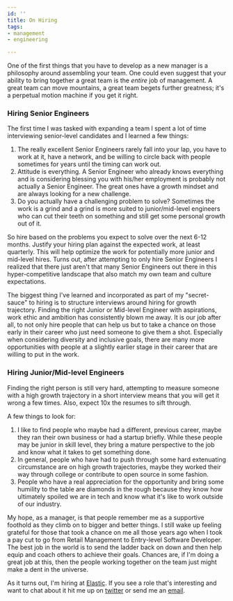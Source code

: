 ```yaml
---
id: ''
title: On Hiring
tags:
- management
- engineering

---
```

One of the first things that you have to develop as a new manager is a philosophy around assembling your team. One could even suggest that your ability to bring together a great team is the _entire_ job of management. A great team can move mountains, a great team begets further greatness; it's a perpetual motion machine if you get it right.

### Hiring Senior Engineers

The first time I was tasked with expanding a team I spent a lot of time interviewing senior-level candidates and I learned a few things:

1. The really excellent Senior Engineers rarely fall into your lap, you have to work at it, have a network, and be willing to circle back with people sometimes for years until the timing can work out.
2. Attitude is everything. A Senior Engineer who already knows everything and is considering blessing you with his/her employment is probably not actually a Senior Engineer. The great ones have a growth mindset and are always looking for a new challenge.
3. Do you actually have a challenging problem to solve? Sometimes the work is a grind and a grind is more suited to junior/mid-level engineers who can cut their teeth on something and still get some personal growth out of it.

So hire based on the problems you expect to solve over the next 6-12 months. Justify your hiring plan against the expected work, at least quarterly. This will help optimize the work for potentially more junior and mid-level hires. Turns out, after attempting to only hire Senior Engineers I realized that there just aren't that many Senior Engineers out there in this hyper-competitive landscape that also match my own team and culture expectations.

The biggest thing I've learned and incorporated as part of my "secret-sauce" to hiring is to structure interviews around hiring for growth trajectory. Finding the right Junior or Mid-level Engineer with aspirations, work ethic and ambition has consistently blown me away. It is our job after all, to not only hire people that can help us but to take a chance on those early in their career who just need someone to give them a shot. Especially when considering diversity and inclusive goals, there are many more opportunities with people at a slightly earlier stage in their career that are willing to put in the work.

### Hiring Junior/Mid-level Engineers

Finding the right person is still very hard, attempting to measure someone with a high growth trajectory in a short interview means that you will get it wrong a few times. Also, expect 10x the resumes to sift through.

A few things to look for:

1. I like to find people who maybe had a different, previous career, maybe they ran their own business or had a startup briefly. While these people may be junior in skill level, they bring a mature perspective to the job and know what it takes to get something done.
2. In general, people who have had to push through some hard extenuating circumstance are on high growth trajectories, maybe they worked their way through college or contribute to open source in some fashion.
3. People who have a real appreciation for the opportunity and bring some humility to the table are diamonds in the rough because they know how ultimately spoiled we are in tech and know what it's like to work outside of our industry.

My hope, as a manager, is that people remember me as a supportive foothold as they climb on to bigger and better things. I still wake up feeling grateful for those that took a chance on me all those years ago when I took a pay cut to go from Retail Management to Entry-level Software Developer. The best job in the world is to send the ladder back on down and then help equip and coach others to achieve their goals. Chances are, if I'm doing a great job at this, then the people working together on the team just might make a dent in the universe.

As it turns out, I'm hiring at [Elastic](https://www.elastic.co/about/careers/ "Elastic Careers"). If you see a role that's interesting and want to chat about it hit me up on [twitter](https://twitter.com/timductive "twitter") or send me an [email](mailto:tims@email.com "email").